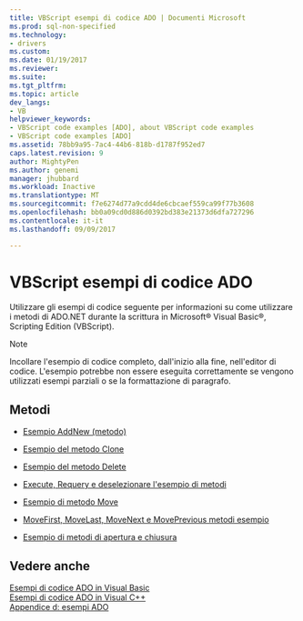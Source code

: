 ```yaml
---
title: VBScript esempi di codice ADO | Documenti Microsoft
ms.prod: sql-non-specified
ms.technology:
- drivers
ms.custom: 
ms.date: 01/19/2017
ms.reviewer: 
ms.suite: 
ms.tgt_pltfrm: 
ms.topic: article
dev_langs:
- VB
helpviewer_keywords:
- VBScript code examples [ADO], about VBScript code examples
- VBScript code examples [ADO]
ms.assetid: 78bb9a95-7ac4-44b6-818b-d1787f952ed7
caps.latest.revision: 9
author: MightyPen
ms.author: genemi
manager: jhubbard
ms.workload: Inactive
ms.translationtype: MT
ms.sourcegitcommit: f7e6274d77a9cdd4de6cbcaef559ca99f77b3608
ms.openlocfilehash: bb0a09cd0d886d0392bd383e21373d6dfa727296
ms.contentlocale: it-it
ms.lasthandoff: 09/09/2017

---
```

# <a name="ado-code-examples-vbscript"></a>VBScript esempi di codice ADO
Utilizzare gli esempi di codice seguente per informazioni su come utilizzare i metodi di ADO.NET durante la scrittura in Microsoft® Visual Basic®, Scripting Edition (VBScript).  
  
> [!NOTE]
>  Incollare l'esempio di codice completo, dall'inizio alla fine, nell'editor di codice. L'esempio potrebbe non essere eseguita correttamente se vengono utilizzati esempi parziali o se la formattazione di paragrafo.  
  
## <a name="methods"></a>Metodi  
  
-   [Esempio AddNew (metodo)](../../../ado/reference/ado-api/addnew-method-example-vbscript.md)  
  
-   [Esempio del metodo Clone](../../../ado/reference/ado-api/clone-method-example-vbscript.md)  
  
-   [Esempio del metodo Delete](../../../ado/reference/ado-api/delete-method-example-vbscript.md)  
  
-   [Execute, Requery e deselezionare l'esempio di metodi](../../../ado/reference/ado-api/execute-requery-and-clear-methods-example-vbscript.md)  
  
-   [Esempio di metodo Move](../../../ado/reference/ado-api/move-method-example-vbscript.md)  
  
-   [MoveFirst, MoveLast, MoveNext e MovePrevious metodi esempio](../../../ado/reference/ado-api/movefirst-movelast-movenext-and-moveprevious-methods-example-vbscript.md)  
  
-   [Esempio di metodi di apertura e chiusura](../../../ado/reference/ado-api/open-and-close-methods-example-vbscript.md)  
  
## <a name="see-also"></a>Vedere anche  
 [Esempi di codice ADO in Visual Basic](../../../ado/reference/ado-api/ado-code-examples-in-visual-basic.md)   
 [Esempi di codice ADO in Visual C++](../../../ado/reference/ado-api/ado-code-examples-in-visual-c.md)   
 [Appendice d: esempi ADO](../../../ado/guide/appendixes/appendix-d-ado-samples.md)

